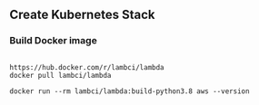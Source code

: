 ## Create Kubernetes Stack

### Build Docker image
```

https://hub.docker.com/r/lambci/lambda
docker pull lambci/lambda

docker run --rm lambci/lambda:build-python3.8 aws --version


```